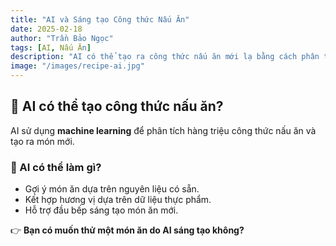 ```yaml
---
title: "AI và Sáng tạo Công thức Nấu Ăn"
date: 2025-02-18
author: "Trần Bảo Ngọc"
tags: [AI, Nấu Ăn]
description: "AI có thể tạo ra công thức nấu ăn mới lạ bằng cách phân tích dữ liệu thực phẩm."
image: "/images/recipe-ai.jpg"
---
```


## 🍳 AI có thể tạo công thức nấu ăn?

AI sử dụng **machine learning** để phân tích hàng triệu công thức nấu ăn và tạo ra món mới.

### 🔹 AI có thể làm gì?
- Gợi ý món ăn dựa trên nguyên liệu có sẵn.
- Kết hợp hương vị dựa trên dữ liệu thực phẩm.
- Hỗ trợ đầu bếp sáng tạo món ăn mới.

👉 **Bạn có muốn thử một món ăn do AI sáng tạo không?**